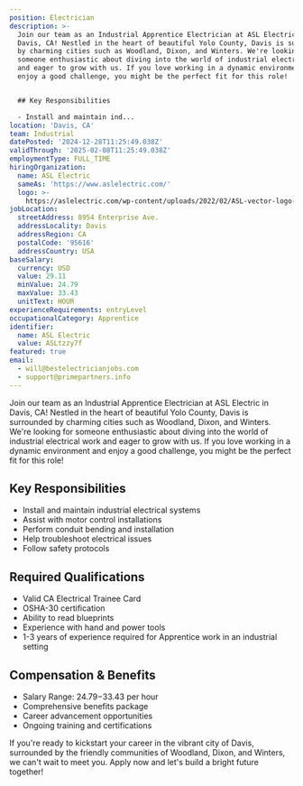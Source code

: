 ```yaml
---
position: Electrician
description: >-
  Join our team as an Industrial Apprentice Electrician at ASL Electric in
  Davis, CA! Nestled in the heart of beautiful Yolo County, Davis is surrounded
  by charming cities such as Woodland, Dixon, and Winters. We're looking for
  someone enthusiastic about diving into the world of industrial electrical work
  and eager to grow with us. If you love working in a dynamic environment and
  enjoy a good challenge, you might be the perfect fit for this role!


  ## Key Responsibilities

  - Install and maintain ind...
location: 'Davis, CA'
team: Industrial
datePosted: '2024-12-28T11:25:49.038Z'
validThrough: '2025-02-08T11:25:49.038Z'
employmentType: FULL_TIME
hiringOrganization:
  name: ASL Electric
  sameAs: 'https://www.aslelectric.com/'
  logo: >-
    https://aslelectric.com/wp-content/uploads/2022/02/ASL-vector-logo-1.png.webp
jobLocation:
  streetAddress: 8954 Enterprise Ave.
  addressLocality: Davis
  addressRegion: CA
  postalCode: '95616'
  addressCountry: USA
baseSalary:
  currency: USD
  value: 29.11
  minValue: 24.79
  maxValue: 33.43
  unitText: HOUR
experienceRequirements: entryLevel
occupationalCategory: Apprentice
identifier:
  name: ASL Electric
  value: ASLtzzy7f
featured: true
email:
  - will@bestelectricianjobs.com
  - support@primepartners.info
---
```




Join our team as an Industrial Apprentice Electrician at ASL Electric in Davis, CA! Nestled in the heart of beautiful Yolo County, Davis is surrounded by charming cities such as Woodland, Dixon, and Winters. We're looking for someone enthusiastic about diving into the world of industrial electrical work and eager to grow with us. If you love working in a dynamic environment and enjoy a good challenge, you might be the perfect fit for this role!

## Key Responsibilities
- Install and maintain industrial electrical systems
- Assist with motor control installations
- Perform conduit bending and installation
- Help troubleshoot electrical issues
- Follow safety protocols

## Required Qualifications
- Valid CA Electrical Trainee Card
- OSHA-30 certification
- Ability to read blueprints
- Experience with hand and power tools
- 1-3 years of experience required for Apprentice work in an industrial setting

## Compensation & Benefits
- Salary Range: $24.79-$33.43 per hour
- Comprehensive benefits package
- Career advancement opportunities
- Ongoing training and certifications

If you're ready to kickstart your career in the vibrant city of Davis, surrounded by the friendly communities of Woodland, Dixon, and Winters, we can't wait to meet you. Apply now and let's build a bright future together!

